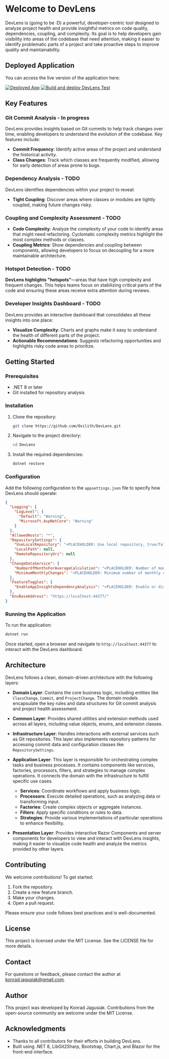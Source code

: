 # Welcome to DevLens

DevLens is (going to be :D) a powerful, developer-centric tool designed to analyze project health and provide insightful metrics on code quality, dependencies, coupling, and complexity. Its goal is to help developers gain visibility into areas of the codebase that need attention, making it easier to identify problematic parts of a project and take proactive steps to improve quality and maintainability.

## Deployed Application

You can access the live version of the application here:

[![Deployed App](https://img.shields.io/badge/Visit-Live%20App-blue)](https://devlens-test.azurewebsites.net/) [![Build and deploy DevLens Test](https://github.com/Oxilith/DevLens/actions/workflows/test_devlens.yml/badge.svg)](https://github.com/Oxilith/DevLens/actions/workflows/test_devlens.yml)

## Key Features

### Git Commit Analysis - In progress

DevLens provides insights based on Git commits to help track changes over time, enabling developers to understand the evolution of the codebase. Key features include:

- **Commit Frequency**: Identify active areas of the project and understand the historical activity.
- **Class Changes**: Track which classes are frequently modified, allowing for early detection of areas prone to bugs.

### Dependency Analysis - TODO

DevLens identifies dependencies within your project to reveal:

- **Tight Coupling**: Discover areas where classes or modules are tightly coupled, making future changes risky.

### Coupling and Complexity Assessment - TODO

- **Code Complexity**: Analyze the complexity of your code to identify areas that might need refactoring. Cyclomatic complexity metrics highlight the most complex methods or classes.
- **Coupling Metrics**: Show dependencies and coupling between components, allowing developers to focus on decoupling for a more maintainable architecture.

### Hotspot Detection - TODO

**DevLens highlights "hotspots"**—areas that have high complexity and frequent changes. This helps teams focus on stabilizing critical parts of the code and ensuring these areas receive extra attention during reviews.

### Developer Insights Dashboard - TODO

DevLens provides an interactive dashboard that consolidates all these insights into one place:

- **Visualize Complexity**: Charts and graphs make it easy to understand the health of different parts of the project.
- **Actionable Recommendations**: Suggests refactoring opportunities and highlights risky code areas to prioritize.

## Getting Started

### Prerequisites

- .NET 8 or later
- Git installed for repository analysis

### Installation

1. Clone the repository:
   ```sh
   git clone https://github.com/Oxilith/DevLens.git
   ```
2. Navigate to the project directory:
   ```sh
   cd DevLens
   ```
3. Install the required dependencies:
   ```sh
   dotnet restore
   ```

### Configuration

Add the following configuration to the `appsettings.json` file to specify how DevLens should operate:

```json
{
  "Logging": {
    "LogLevel": {
      "Default": "Warning",
      "Microsoft.AspNetCore": "Warning"
    }
  },
  "AllowedHosts": "*",
  "RepositorySettings": {
    "UseLocalRepository": "<PLACEHOLDER: Use local repository, true/false> Required",
    "LocalPath": null,
    "RemoteRepositoryUri": null
  },
  "ChangeDataService": {
    "NumberOfMonthsForAverageCalculation": "<PLACEHOLDER: Number of months for calculating the average changes>",
    "MinimumMonthlyChanges": "<PLACEHOLDER: Minimum number of monthly changes to include in analysis>"
  },
  "FeatureToggles": {
    "EnableAppInsightsDependencyAnalysis": "<PLACEHOLDER: Enable or disable dependency analysis, true/false>"
  },
  "EnvBaseAddress": "https://localhost:44377/"
}
```

### Running the Application

To run the application:

```sh
dotnet run
```

Once started, open a browser and navigate to `http://localhost:44377` to interact with the DevLens dashboard.

## Architecture

DevLens follows a clean, domain-driven architecture with the following layers:

- **Domain Layer**: Contains the core business logic, including entities like `ClassChange`, `Commit`, and `ProjectChange`. The domain models encapsulate the key rules and data structures for Git commit analysis and project health assessment.

- **Common Layer**: Provides shared utilities and extension methods used across all layers, including value objects, enums, and extension classes.

- **Infrastructure Layer**: Handles interactions with external services such as Git repositories. This layer also implements repository patterns for accessing commit data and configuration classes like `RepositorySettings`.

- **Application Layer**: This layer is responsible for orchestrating complex tasks and business processes. It contains components like services, factories, processors, filters, and strategies to manage complex operations. It connects the domain with the infrastructure to fulfill specific use cases.

    - **Services**: Coordinate workflows and apply business logic.
    - **Processors**: Execute detailed operations, such as analyzing data or transforming input.
    - **Factories**: Create complex objects or aggregate instances.
    - **Filters**: Apply specific conditions or rules to data.
    - **Strategies**: Provide various implementations of particular operations to enhance flexibility.  
  
- **Presentation Layer**: Provides interactive Razor Components and server components for developers to view and interact with DevLens insights, making it easier to visualize code health and analyze the metrics provided by other layers.

## Contributing

We welcome contributions! To get started:

1. Fork the repository.
2. Create a new feature branch.
3. Make your changes.
4. Open a pull request.

Please ensure your code follows best practices and is well-documented.

## License

This project is licensed under the MIT License. See the LICENSE file for more details.

## Contact

For questions or feedback, please contact the author at [konrad.jagusiak@gmail.com](mailto\:konrad.jagusiak@gmail.com).

## Author

This project was developed by Konrad Jagusiak. Contributions from the open-source community are welcome under the MIT License.

## Acknowledgments

- Thanks to all contributors for their efforts in building DevLens.
- Built using .NET 8, LibGit2Sharp, Bootstrap, Chart.js, and Blazor for the front-end interface.
